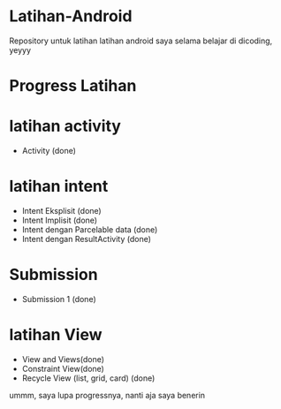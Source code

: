 # Latihan-Android
Repository untuk latihan latihan android saya selama belajar di dicoding, yeyyy

# Progress Latihan

# latihan activity
- Activity (done)

# latihan intent
- Intent Eksplisit (done) 
- Intent Implisit (done)
- Intent dengan Parcelable data (done)
- Intent dengan ResultActivity (done)

# Submission 
- Submission 1 (done)

# latihan View
- View and Views(done)
- Constraint View(done)
- Recycle View (list, grid, card) (done)


ummm, saya lupa progressnya, nanti aja saya benerin
